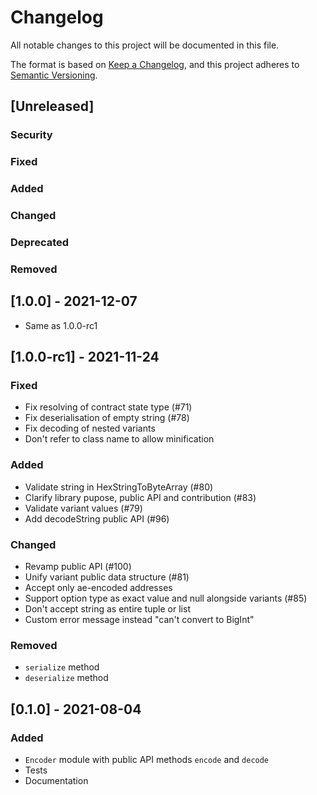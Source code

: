 # Changelog
All notable changes to this project will be documented in this file.

The format is based on [Keep a Changelog](https://keepachangelog.com/en/1.0.0/),
and this project adheres to [Semantic Versioning](https://semver.org/spec/v2.0.0.html).

## [Unreleased]
### Security
### Fixed
### Added
### Changed
### Deprecated
### Removed

## [1.0.0] - 2021-12-07
- Same as 1.0.0-rc1

## [1.0.0-rc1] - 2021-11-24

### Fixed
- Fix resolving of contract state type (#71)
- Fix deserialisation of empty string (#78)
- Fix decoding of nested variants
- Don't refer to class name to allow minification

### Added
- Validate string in HexStringToByteArray (#80) 
- Clarify library pupose, public API and contribution (#83)
- Validate variant values (#79)
- Add decodeString public API (#96)

### Changed
- Revamp public API (#100)
- Unify variant public data structure (#81)
- Accept only ae-encoded addresses
- Support option type as exact value and null alongside variants (#85)
- Don't accept string as entire tuple or list
- Custom error message instead "can't convert to BigInt"

### Removed
- `serialize` method
- `deserialize` method

## [0.1.0] - 2021-08-04

### Added

- `Encoder` module with public API methods `encode` and `decode`
- Tests
- Documentation
